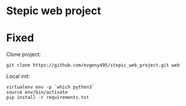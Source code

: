 # Stepic web project
# Fixed

Clone project:

    git clone https://github.com/evgeny495/stepic_web_project.git web

Local init:

    virtualenv env -p `which python3`
    source env/bin/activate
    pip install -r requirements.txt
